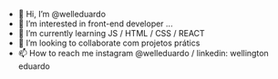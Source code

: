 - 👋 Hi, I’m @welleduardo
- 👀 I’m interested in front-end developer ...
- 🌱 I’m currently learning  JS /  HTML / CSS / REACT 
- 💞️ I’m looking to collaborate  com projetos prátics
- 📫 How to reach me instagram  @welleduardo / linkedin: wellington eduardo
    
<!---
welleduardo/welleduardo is a ✨ special ✨ repository because its `README.md` (this file) appears on your GitHub profile.
You can click the Preview link to take a look at your changes.
--->
